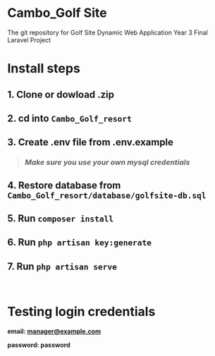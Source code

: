 # Cambo_Golf Site

The git repository for Golf Site Dynamic Web Application Year 3 Final Laravel Project

# Install steps

## 1. Clone or dowload .zip

## 2. cd into `Cambo_Golf_resort`

## 3. Create .env file from .env.example

> ### _Make sure you use your own mysql credentials_

## 4. Restore database from `Cambo_Golf_resort/database/golfsite-db.sql`

## 5. Run `composer install`

## 6. Run `php artisan key:generate`

## 7. Run `php artisan serve`

<br />

# Testing login credentials

**email: manager@example.com**

**password: password**
